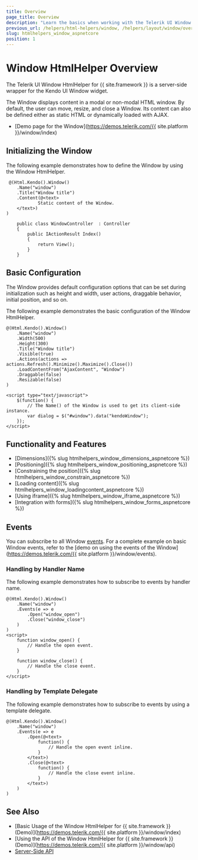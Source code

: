 ```yaml
---
title: Overview
page_title: Overview
description: "Learn the basics when working with the Telerik UI Window HtmlHelper for {{ site.framework }}."
previous_url: /helpers/html-helpers/window, /helpers/layout/window/overview
slug: htmlhelpers_window_aspnetcore
position: 1
---
```


# Window HtmlHelper Overview

The Telerik UI Window HtmlHelper for {{ site.framework }} is a server-side wrapper for the Kendo UI Window widget.

The Window displays content in a modal or non-modal HTML window. By default, the user can move, resize, and close a Window. Its content can also be defined either as static HTML or dynamically loaded with AJAX.

* [Demo page for the Window](https://demos.telerik.com/{{ site.platform }}/window/index)

## Initializing the Window

The following example demonstrates how to define the Window by using the Window HtmlHelper.

```Razor
 @(Html.Kendo().Window()
    .Name("window")
    .Title("Window title")
    .Content(@<text>
            Static content of the Window.
    </text>)
)
```
```Controller
    public class WindowController  : Controller
    {
        public IActionResult Index()
        {
            return View();
        }
    }
```

## Basic Configuration

The Window provides default configuration options that can be set during initialization such as height and width, user actions, draggable behavior, initial position, and so on.

The following example demonstrates the basic configuration of the Window HtmlHelper.

    @(Html.Kendo().Window()
        .Name("window")
        .Width(500)
        .Height(300)
        .Title("Window title")
        .Visible(true)
        .Actions(actions => actions.Refresh().Minimize().Maximize().Close())
        .LoadContentFrom("AjaxContent", "Window")
        .Draggable(false)
        .Resizable(false)
    )

    <script type="text/javascript">
        $(function() {
            // The Name() of the Window is used to get its client-side instance.
            var dialog = $("#window").data("kendoWindow");
        });
    </script>

## Functionality and Features

* [Dimensions]({% slug htmlhelpers_window_dimensions_aspnetcore %})
* [Positioning]({% slug htmlhelpers_window_positioning_aspnetcore %})
* [Constraining the position]({% slug htmlhelpers_window_constrain_aspnetcore %})
* [Loading content]({% slug htmlhelpers_window_loadingcontent_aspnetcore %})
* [Using iframe]({% slug htmlhelpers_window_iframe_aspnetcore %})
* [Integration with forms]({% slug htmlhelpers_window_forms_aspnetcore %})

## Events

You can subscribe to all Window [events](/api/Kendo.Mvc.UI.Fluent/WindowEventBuilder). For a complete example on basic Window events, refer to the [demo on using the events of the Window](https://demos.telerik.com/{{ site.platform }}/window/events).

### Handling by Handler Name

The following example demonstrates how to subscribe to events by handler name.

    @(Html.Kendo().Window()
        .Name("window")
        .Events(e => e
            .Open("window_open")
            .Close("window_close")
        )
    )
    <script>
        function window_open() {
            // Handle the open event.
        }

        function window_close() {
            // Handle the close event.
        }
    </script>


### Handling by Template Delegate

The following example demonstrates how to subscribe to events by using a template delegate.

    @(Html.Kendo().Window()
        .Name("window")
        .Events(e => e
            .Open(@<text>
                function() {
                    // Handle the open event inline.
                }
            </text>)
            .Close(@<text>
                function() {
                    // Handle the close event inline.
                }
            </text>)
        )
    )

## See Also

* [Basic Usage of the Window HtmlHelper for {{ site.framework }} (Demo)](https://demos.telerik.com/{{ site.platform }}/window/index)
* [Using the API of the Window HtmlHelper for {{ site.framework }} (Demo)](https://demos.telerik.com/{{ site.platform }}/window/api)
* [Server-Side API](/api/window)
